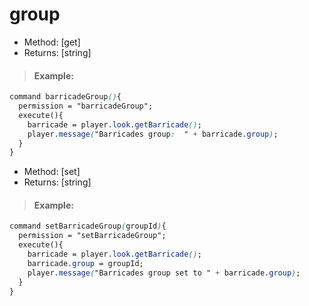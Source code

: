 # group

* Method: \[get\]
* Returns: \[string\]

> #### Example:

```css
command barricadeGroup(){
  permission = "barricadeGroup";
  execute(){
    barricade = player.look.getBarricade();
    player.message("Barricades group:  " + barricade.group);
  }
}
```

* Method: \[set\]
* Returns: \[string\]

> #### Example:

```css
command setBarricadeGroup(groupId){
  permission = "setBarricadeGroup";
  execute(){
    barricade = player.look.getBarricade();
    barricade.group = groupId;
    player.message("Barricades group set to " + barricade.group);
  }
}
```

